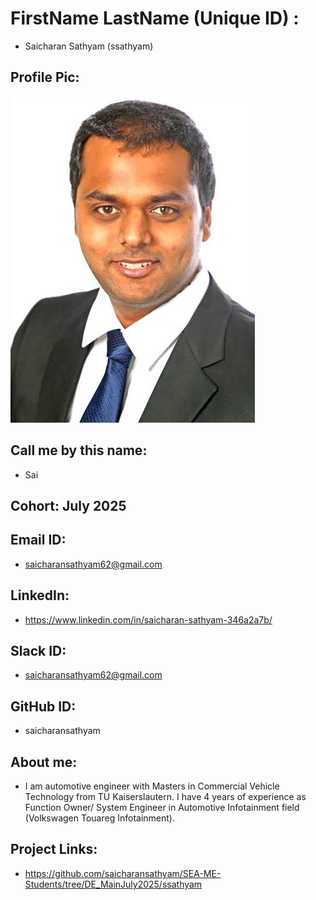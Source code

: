 # FirstName LastName (Unique ID) : 
 - Saicharan Sathyam (ssathyam)
## Profile Pic: 
![alt text](foto.jpg) 
## Call me by this name: 
- Sai
## Cohort: July 2025
## Email ID: 
- saicharansathyam62@gmail.com
## LinkedIn:
- https://www.linkedin.com/in/saicharan-sathyam-346a2a7b/
## Slack ID: 
- saicharansathyam62@gmail.com 
## GitHub ID:
- saicharansathyam
## About me: 
- I am automotive engineer with Masters in Commercial Vehicle Technology from TU Kaiserslautern. I have 4 years of experience as Function Owner/ System Engineer in Automotive Infotainment field (Volkswagen Touareg Infotainment). 
## Project Links:
- https://github.com/saicharansathyam/SEA-ME-Students/tree/DE_MainJuly2025/ssathyam